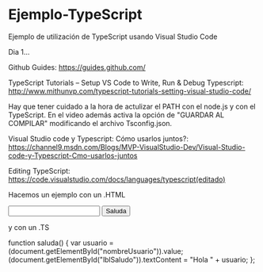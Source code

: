 # Ejemplo-TypeScript
Ejemplo de utilización de TypeScript usando Visual Studio Code

Dia 1...

Github Guides: https://guides.github.com/

TypeScript Tutorials – Setup VS Code to Write, Run & Debug Typescript: http://www.mithunvp.com/typescript-tutorials-setting-visual-studio-code/

  Hay que tener cuidado a la hora de actulizar el PATH con el node.js y con el TypeScript. En el video además activa la opción de "GUARDAR AL COMPILAR" modificando el archivo Tsconfig.json.
  


Visual Studio code y Typescript: Cómo usarlos juntos?: https://channel9.msdn.com/Blogs/MVP-VisualStudio-Dev/Visual-Studio-code-y-Typescript-Cmo-usarlos-juntos

Editing TypeScript: https://code.visualstudio.com/docs/languages/typescript(editado)

Hacemos un ejemplo con un .HTML 

<title>TypeScript HTML App</title>
<script src="index.js"></script>
 
 
<div id="content">
    <input id="nombreUsuario">
    <button onclick="saluda();">Saluda</button>
    <br>
    <label id="lblSaludo"></label>
</div>

y con un .TS

function saluda()
{
    var usuario = (document.getElementById("nombreUsuario")).value;
    (document.getElementById("lblSaludo")).textContent = "Hola " + usuario;
};
